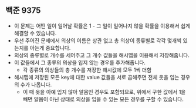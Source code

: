 ## 백준 9375
- 이 문제는 어떤 일이 일어날 확률은 1 - 그 일이 일어나지 않을 확률을 이용해서 쉽게 해결할 수 있습니다.
- 우선 주어진 문제에서 의상의 이름은 상관 없고 총 의상이 종류별로 각각 몇개씩 있는지를 아는게 중요합니다.
- 의상의 종류별로 개수를 세어주고 그 개수 값들을 해시맵을 이용해서 저장해줍니다.
- 이 값들에서 그 종류의 의상을 입지 않는 경우를 추가해줍니다.
  - 각 종류의 의상들의 총 개수를 저장한 해시값에 모두 1씩 더함
- 해시맵에 저장된 모든 key에 대한 value 값들을 서로 곱해주면 전체 옷을 입는 경우의 수가 나옵니다.
  - 이 때 옷을 아예 입지 않아 알몸인 경우도 포함되므로, 위에서 구한 값에서 1을 빼면 알몸이 아닌 상태로 의상을 입을 수 있는 모든 경우를 구할 수 있습니다.